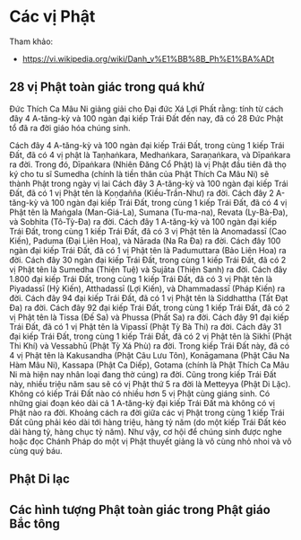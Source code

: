 # Các vị Phật

Tham khảo:

- <https://vi.wikipedia.org/wiki/Danh_v%E1%BB%8B_Ph%E1%BA%ADt>

## 28 vị Phật toàn giác trong quá khứ

Đức Thích Ca Mâu Ni giảng giải cho Đại đức Xá Lợi Phất rằng: tính từ cách đây 4 A-tăng-kỳ và 100 ngàn đại kiếp Trái Đất đến nay, đã có 28 Đức Phật tổ đã ra đời giáo hóa chúng sinh.

Cách đây 4 A-tăng-kỳ và 100 ngàn đại kiếp Trái Đất, trong cùng 1 kiếp Trái Đất, đã có 4 vị phật là Taṇhaṅkara, Medhaṅkara, Saraṇaṅkara, và Dīpaṅkara ra đời. Trong đó, Dīpaṅkara (Nhiên Đăng Cổ Phật) là vị Phật đầu tiên đã thọ ký cho tu sĩ Sumedha (chính là tiền thân của Phật Thích Ca Mâu Ni) sẽ thành Phật trong ngày vị lai
Cách đây 3 A-tăng-kỳ và 100 ngàn đại kiếp Trái Đất, đã có 1 vị Phật tên là Koṇḍañña (Kiều-Trần-Như) ra đời.
Cách đây 2 A-tăng-kỳ và 100 ngàn đại kiếp Trái Đất, trong cùng 1 kiếp Trái Đất, đã có 4 vị Phật tên là Maṅgala (Man-Giá-La), Sumana (Tu-ma-na), Revata (Ly-Bà-Ða), và Sobhita (Tô-Tỳ-Đa) ra đời.
Cách đây 1 A-tăng-kỳ và 100 ngàn đại kiếp Trái Đất, trong cùng 1 kiếp Trái Đất, đã có 3 vị Phật tên là Anomadassī (Cao Kiến), Paduma (Đại Liên Hoa), và Nārada (Na Ra Đa) ra đời.
Cách đây 100 ngàn đại kiếp Trái Đất, đã có 1 vị Phật tên là Padumuttara (Bảo Liên Hoa) ra đời.
Cách đây 30 ngàn đại kiếp Trái Đất, trong cùng 1 kiếp Trái Đất, đã có 2 vị Phật tên là Sumedha (Thiện Tuệ) và Sujāta (Thiện Sanh) ra đời.
Cách đây 1.800 đại kiếp Trái Đất, trong cùng 1 kiếp Trái Đất, đã có 3 vị Phật tên là Piyadassī (Hỷ Kiến), Atthadassī (Lợi Kiến), và Dhammadassī (Pháp Kiến) ra đời.
Cách đây 94 đại kiếp Trái Đất, đã có 1 vị Phật tên là Siddhattha (Tất Đạt Đa) ra đời.
Cách đây 92 đại kiếp Trái Đất, trong cùng 1 kiếp Trái Đất, đã có 2 vị Phật tên là Tissa (Đế Sa) và Phussa (Phất Sa) ra đời.
Cách đây 91 đại kiếp Trái Đất, đã có 1 vị Phật tên là Vipassī (Phật Tỳ Bà Thi) ra đời.
Cách đây 31 đại kiếp Trái Đất, trong cùng 1 kiếp Trái Đất, đã có 2 vị Phật tên là Sikhī (Phật Thi Khí) và Vessabhū (Phật Tỳ Xá Phù) ra đời.
Trong kiếp Trái Đất này, đã có 4 vị Phật tên là Kakusandha (Phật Câu Lưu Tôn), Konāgamana (Phật Câu Na Hàm Mâu Ni), Kassapa (Phật Ca Diếp), Gotama (chính là Phật Thích Ca Mâu Ni mà hiện nay nhân loại đang thờ cúng) ra đời. Cũng trong kiếp Trái Đất này, nhiều triệu năm sau sẽ có vị Phật thứ 5 ra đời là Metteyya (Phật Di Lặc).
Không có kiếp Trái Đất nào có nhiều hơn 5 vị Phật cùng giáng sinh. Có những giai đoạn kéo dài cả 1 A-tăng-kỳ đại kiếp Trái Đất mà không có vị Phật nào ra đời. Khoảng cách ra đời giữa các vị Phật trong cùng 1 kiếp Trái Đất cũng phải kéo dài tới hàng triệu, hàng tỷ năm (do một kiếp Trái Đất kéo dài hàng tỷ, hàng chục tỷ năm). Như vậy, cơ hội để chúng sinh được nghe hoặc đọc Chánh Pháp do một vị Phật thuyết giảng là vô cùng nhỏ nhoi và vô cùng quý báu.

## Phật Di lạc

## Các hình tượng Phật toàn giác trong Phật giáo Bắc tông
